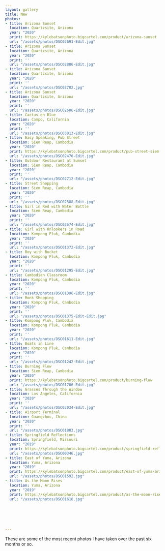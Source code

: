 ```yaml
---
layout: gallery
title: New
photos:
- title: Arizona Sunset
  location: Quartzsite, Arizona
  year: "2020"
  print: https://kylebatsonphoto.bigcartel.com/product/arizona-sunset
  url: "/assets/photos/DSC02691-Edit.jpg"
- title: Arizona Sunset
  location: Quartzsite, Arizona
  year: "2020"
  print: ''
  url: "/assets/photos/DSC02886-Edit.jpg"
- title: Arizona Sunset
  location: Quartzsite, Arizona
  year: "2020"
  print: ''
  url: "/assets/photos/DSC02702.jpg"
- title: Arizona Sunset
  location: Quartzsite, Arizona
  year: "2020"
  print: ''
  url: "/assets/photos/DSC02606-Edit.jpg"
- title: Cactus on Blue
  location: Campo, California
  year: "2020"
  print: ''
  url: "/assets/photos/DSC03013-Edit.jpg"
- title: Easy Speaking, Pub Street
  location: Siem Reap, Cambodia
  year: "2020"
  print: https://kylebatsonphoto.bigcartel.com/product/pub-street-siem-reap-cambodi
  url: "/assets/photos/DSC02470-Edit.jpg"
- title: Outdoor Restaurant at Sunset
  location: Siem Reap, Cambodia
  year: "2020"
  print: ''
  url: "/assets/photos/DSC02712-Edit.jpg"
- title: Street Shopping
  location: Siem Reap, Cambodia
  year: "2020"
  print: ''
  url: "/assets/photos/DSC02588-Edit.jpg"
- title: Girl in Red with Water Bottle
  location: Siem Reap, Cambodia
  year: "2020"
  print: ''
  url: "/assets/photos/DSC02674-Edit.jpg"
- title: Girl with Onlookers in Road
  location: Kompong Pluk, Cambodia
  year: "2020"
  print: ''
  url: "/assets/photos/DSC01372-Edit.jpg"
- title: Boy with Bucket
  location: Kompong Pluk, Cambodia
  year: "2020"
  print: ''
  url: "/assets/photos/DSC01295-Edit.jpg"
- title: Cambodian Classroom
  location: Kompong Pluk, Cambodia
  year: "2020"
  print: ''
  url: "/assets/photos/DSC01396-Edit.jpg"
- title: Monk Shopping
  location: Kompong Pluk, Cambodia
  year: "2020"
  print: ''
  url: "/assets/photos/DSC01375-Edit-Edit.jpg"
- title: Kompong Pluk, Cambodia
  location: Kompong Pluk, Cambodia
  year: "2020"
  print: ''
  url: "/assets/photos/DSC01611-Edit.jpg"
- title: Boats in Line
  location: Kompong Pluk, Cambodia
  year: "2020"
  print: ''
  url: "/assets/photos/DSC01242-Edit.jpg"
- title: Burning Flow
  location: Siem Reap, Cambodia
  year: "2020"
  print: https://kylebatsonphoto.bigcartel.com/product/burning-flow
  url: "/assets/photos/DSC01786-Edit.jpg"
- title: Grasses Through the Window
  location: Los Angeles, California
  year: "2020"
  print: ''
  url: "/assets/photos/DSC03034-Edit.jpg"
- title: Airport Terminal
  location: Guangzhou, China
  year: "2020"
  print: ''
  url: "/assets/photos/DSC01883.jpg"
- title: Springfield Reflections
  location: Springfield, Missouri
  year: "2019"
  print: https://kylebatsonphoto.bigcartel.com/product/springfield-reflections
  url: "/assets/photos/DSC00346.jpg"
- title: East of Yuma, Arizona
  location: Yuma, Arizona
  year: "2019"
  print: https://kylebatsonphoto.bigcartel.com/product/east-of-yuma-arizona
  url: "/assets/photos/DSC01592.jpg"
- title: As the Moon Rises
  location: Yuma, Arizona
  year: "2019"
  print: https://kylebatsonphoto.bigcartel.com/product/as-the-moon-rises
  url: "/assets/photos/DSC01610.jpg"






---
```

<p>These are some of the most recent photos I have taken over the past six months or so.</p>
